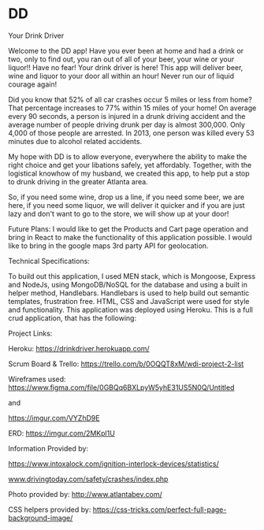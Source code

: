 # DD
Your Drink Driver

Welcome to the DD app! Have you ever been at home and had a drink or two, only to find out, you ran out of all of your beer, your wine or your liquor!! Have no fear! Your drink driver is here! This app will deliver beer, wine and liquor to your door all within an hour! Never run our of liquid courage again!

Did you know that 52% of all car crashes occur 5 miles or less from home? That percentage increases to 77% within 15 miles of your home!
On average every 90 seconds, a person is injured in a drunk driving accident and the average number of people driving drunk per day is almost 300,000. Only 4,000 of those people are arrested. In 2013, one person was killed every 53 minutes due to alcohol related accidents.

My hope with DD is to allow everyone, everywhere the ability to make the right choice and get your libations safely, yet affordably. Together, with the logistical knowhow of my husband, we created this app, to help put a stop to drunk driving in the greater Atlanta area.

So, if you need some wine, drop us a line, if you need some beer, we are here, if you need some liquor, we will deliver it quicker and if you are just lazy and don't want to go to the store, we will show up at your door!

Future Plans:
I would like to get the Products and Cart page operation and bring in React to make the functionality of this application possible. I would like to bring in the google maps 3rd party API for geolocation.

Technical Specifications:

To build out this application, I used MEN stack, which is Mongoose, Express and NodeJs, using MongoDB/NoSQL for the database and using a built in helper method, Handlebars. Handlebars is used to help build out semantic templates, frustration free. HTML, CSS and JavaScript were used for style and functionality. This application was deployed using Heroku.  This is a full crud application, that has the following:

Project Links:

Heroku: https://drinkdriver.herokuapp.com/

Scrum Board & Trello: https://trello.com/b/0OQQT8xM/wdi-project-2-list

Wireframes used: https://www.figma.com/file/0GBQq6BXLpyW5yhE31US5N0Q/Untitled

and

https://imgur.com/VYZhD9E

ERD: https://imgur.com/2MKpl1U

Information Provided by:

https://www.intoxalock.com/ignition-interlock-devices/statistics/

www.drivingtoday.com/safety/crashes/index.php

Photo provided by:
http://www.atlantabev.com/

CSS helpers provided by:
https://css-tricks.com/perfect-full-page-background-image/
